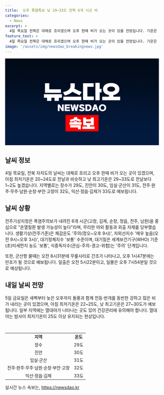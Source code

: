 ```yaml
---
title:  오후 폭염특보 낮 29~33도 전북 6개 시군 비
categories:
  - News
excerpt: >
  4일 목요일 전북은 대체로 흐리겠으며 오후 한때 비가 오는 곳이 있을 전망입니다. 기온은 아침 최저 20~24도, 낮 최고 29~33도로 예상됩니다. 폭염 주의보가 내려진 6개 시군에서는 무리한 야외 활동과 외출을 자제해야 합니다. 체감온도와 자외선지수는 주의가 필요하며, 대기질은 보통 수준입니다. 물때는 오전 8시31분(197㎝)에 간조로, 오후 1시47분(552㎝)에 만조로 예상됩니다. 5일 금요일은 돌풍과 함께 천둥·번개를 동반한 강한 비가 예상되니, 건강에 유의하시기 바랍니다. (총 299자)
feature_text: >
  4일 목요일 전북은 대체로 흐리겠으며 오후 한때 비가 오는 곳이 있을 전망입니다. 기온은 아침 최저 20~24도, 낮 최고 29~33도로 예상됩니다. 폭염 주의보가 내려진 6개 시군에서는 무리한 야외 활동과 외출을 자제해야 합니다. 체감온도와 자외선지수는 주의가 필요하며, 대기질은 보통 수준입니다. 물때는 오전 8시31분(197㎝)에 간조로, 오후 1시47분(552㎝)에 만조로 예상됩니다. 5일 금요일은 돌풍과 함께 천둥·번개를 동반한 강한 비가 예상되니, 건강에 유의하시기 바랍니다. (총 299자)
image: '/assets/img/newsdao_breakingnews.jpg'
---
```


<p><img src="/assets/img/newsdao_breakingnews.jpg" alt="bookingtag 속보" /></p>

<h2 data-ke-size="size26">날씨 정보</h2>

<p data-ke-size="size16">4일 목요일, 전북 자치도의 날씨는 대체로 흐리고 오후 한때 비가 오는 곳이 있겠으며, 아침 최저기온은 20~24도로 전날과 비슷하고 낮 최고기온은 29~33도로 전날보다 1~2도 높겠습니다. 지역별로는 장수가 29도, 진안이 30도, 임실·군산이 31도, 전주·완주·무주·남원·순창·부안·고창이 32도, 익산·정읍·김제가 33도로 예보됩니다.</p>

<h2 data-ke-size="size26">날씨 상황</h2>

<p data-ke-size="size16">전주기상지청은 폭염주의보가 내려진 6개 시군(고창, 김제, 순창, 정읍, 전주, 남원)을 중심으로 "온열질환 발생 가능성이 높다"라며, 무리한 야외 활동과 외출 자제를 당부했습니다. 생활기상(전주기준)은 체감온도 '주의(정오~오후 9시)', 자외선지수 '매우 높음(오전 9시~오후 3시)', 대기정체지수 '보통' 수준이며, 대기질은 세계보건기구(WHO) 기준 (초)미세먼지 농도 '보통', 식중독지수(관심-주의-경고-위험)는 '주의' 단계입니다.</p>

<p data-ke-size="size16">또한, 군산항 물때는 오전 8시31분에 무릎사리로 간조가 나타나고, 오후 1시47분에는 만조가 될 것으로 예보됩니다. 일출은 오전 5시22분이고, 일몰은 오후 7시54분일 것으로 예상됩니다.</p>

<h2 data-ke-size="size26">내일 날씨 전망</h2>

<p data-ke-size="size16">5일 금요일은 새벽부터 늦은 오후까지 돌풍과 함께 천둥·번개를 동반한 강하고 많은 비가 내리는 곳이 있겠으며, 아침 최저기온은 22~25도, 낮 최고기온은 27~30도가 예보됩니다. 일부 지역에는 열대야가 나타나는 곳도 있어 건강관리에 유의해야 합니다. 열대야는 밤사이 최저기온이 25도 이상 유지되는 현상입니다.</p>

<p data-ke-size="size16">&nbsp;</p>

<table>
    <tbody>
        <tr>
            <td style="text-align: center; height: 17px;"><b>지역</b></td>
            <td style="text-align: center; height: 17px;"><b>온도</b></td>
        </tr>
        <tr>
            <td style="text-align: center; height: 17px;">장수</td>
            <td style="text-align: center; height: 17px;">29도</td>
        </tr>
        <tr>
            <td style="text-align: center; height: 17px;">진안</td>
            <td style="text-align: center; height: 17px;">30도</td>
        </tr>
        <tr>
            <td style="text-align: center; height: 17px;">임실·군산</td>
            <td style="text-align: center; height: 17px;">31도</td>
        </tr>
        <tr>
            <td style="text-align: center; height: 17px;">전주·완주·무주·남원·순창·부안·고창</td>
            <td style="text-align: center; height: 17px;">32도</td>
        </tr>
        <tr>
            <td style="text-align: center; height: 17px;">익산·정읍·김제</td>
            <td style="text-align: center; height: 17px;">33도</td>
        </tr>
    </tbody>
</table>

<p data-ke-size="size16"></p>
실시간 뉴스 속보는, <a href="https://newsdao.kr" rel="dofollow">https://newsdao.kr</a>


